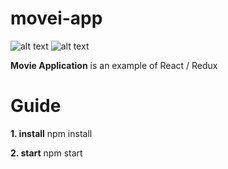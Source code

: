 # movei-app

![alt text](http://gravytraining.azurewebsites.net/Images/GravyCodingPattern.png)
![alt text](http://gravytraining.azurewebsites.net/Images/mrc_overview.png)


<p>
<b>Movie Application</b> is an example of React / Redux
</p>

<p><h1>Guide</h1></p>
<p><b>1. install</b> npm install<p>
<p><b>2. start</b> npm start<p>
